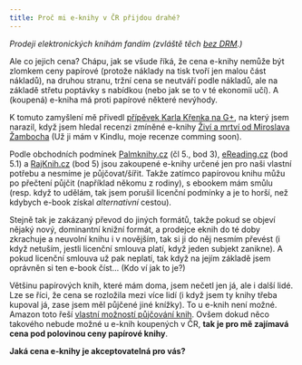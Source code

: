 ```yaml
---
title: Proč mi e-knihy v ČR přijdou drahé?
---
```


*Prodeji elektronických knihám fandím (zvláště těch [bez DRM](https://www.palmknihy.cz/).)*

Ale co jejich cena? Chápu, jak se všude říká, že cena e-knihy nemůže být zlomkem ceny papírové (protože náklady na tisk tvoří jen malou část nákladů), na druhou stranu, tržní cena se neutváří podle nákladů, ale na základě střetu poptávky s nabídkou (nebo jak se to v té ekonomii učí). A (koupená) e-kniha má proti papírové některé nevýhody.

K tomuto zamyšlení mě přivedl [přípěvek Karla Křenka na G+](https://plus.google.com/104151809562970331317/posts/fok9NdLmv55), na který jsem narazil, když jsem hledal recenzi zmíněné e-knihy [Živí a mrtví od Miroslava Žambocha](https://www.palmknihy.cz/detail/ebook_24167/Zivi_a_mrtvi) (Už ji mám v Kindlu, moje recenze comming soon).

Podle obchodních podmínek [Palmknihy.cz](https://www.palmknihy.cz/web/p/obchodni-podminky) (čl 5., bod 3), [eReading.cz](http://www.ereading.cz/cs/nakupni-rad) (bod 5.1) a [RajKnih.cz](http://www.rajknih.cz/index.php?pg=12) (bod 5) jsou zakoupené e-knihy určené jen pro naši vlastní potřebu a nesmíme je půjčovat/šířit.
Takže zatímco papírovou knihu můžu po přečtení půjčit (například někomu z rodiny), s ebookem mám smůlu (resp. když to udělám, tak jsem porušil licenční podmínky a je to horší, než kdybych e-book získal *alternativní* cestou).

Stejně tak je zakázaný převod do jiných formátů, takže pokud se objeví nějaký nový, dominantní knižní formát, a prodejce eknih do té doby zkrachuje a neuvolní knihu i v novějším, tak si ji do něj nesmím převést (i když netuším, jestli licenční smlouva platí, když jeden subjekt zanikne). A pokud licenční smlouva už pak neplatí, tak když na jejím základě jsem oprávněn si ten e-book číst... (Kdo ví jak to je?)

Většinu papírových knih, které mám doma, jsem nečetl jen já, ale i další lidé. Lze se říci, že cena se rozložila mezi více lidí (i když jsem ty knihy třeba kupoval já, zase jsem měl půjčené jiné knížky). To u e-knih není možné. Amazon toto řeší [vlastní možností půjčování knih](https://www.amazon.com/gp/help/customer/display.html?nodeId=200549320). Ovšem dokud něco takového nebude možné u e-knih koupených v ČR, **tak je pro mě zajímavá cena pod polovinou ceny papírové knihy**.

**Jaká cena e-knihy je akceptovatelná pro vás?**
